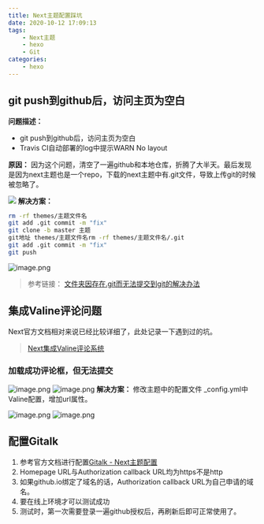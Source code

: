 ```yaml
---
title: Next主题配置踩坑
date: 2020-10-12 17:09:13
tags:
    - Next主题
    - hexo
    - Git
categories:
    - hexo
---
```


## git push到github后，访问主页为空白
**问题描述：**
- git push到github后，访问主页为空白
- Travis CI自动部署的log中提示WARN No layout


**原因：**
因为这个问题，清空了一遍github和本地仓库，折腾了大半天。最后发现是因为next主题也是一个repo，下载的next主题中有.git文件，导致上传git的时候被忽略了。
<!--more-->
![](https://pic1.zhimg.com/v2-ce360b5ee451fcd9ad24d6b10935dde8_b.jpg)
**解决方案：**

```bash
rm -rf themes/主题文件名
git add .git commit -m "fix"
git clone -b master 主题
git地址 themes/主题文件名rm -rf themes/主题文件名/.git
git add .git commit -m "fix"
git push
```
![image.png](https://i.loli.net/2020/10/12/O5zsnLMTBbmAC4l.png)

> 参考链接：
> [文件夹因存在.git而无法提交到git的解决办法](https://www.cnblogs.com/reboot777/p/11164193.html)

## 集成Valine评论问题
Next官方文档相对来说已经比较详细了，此处记录一下遇到过的坑。
> [Next集成Valine评论系统](https://theme-next.js.org/docs/third-party-services/comments.html#Valine)
### 加载成功评论框，但无法提交
![image.png](https://i.loli.net/2020/10/12/y6eYsJk5MEx3fg9.png)
![image.png](https://i.loli.net/2020/10/12/1mcGCaKFXI93lQf.png)
**解决方案：**
修改主题中的配置文件 _config.yml中Valine配置，增加url属性。

![image.png](https://i.loli.net/2020/10/12/IEOtmFDQ2ReKo65.png)
![image.png](https://i.loli.net/2020/10/12/mNwuAjlSnvULGf4.png)

## 配置Gitalk
1. 参考官方文档进行配置[Gitalk - Next主题配置](https://theme-next.js.org/docs/third-party-services/comments.html#Gitalk)
2. Homepage URL与Authorization callback URL均为https不是http
3. 如果github.io绑定了域名的话，Authorization callback URL为自己申请的域名。
4. 要在线上环境才可以测试成功
5. 测试时，第一次需要登录一遍github授权后，再刷新后即可正常使用了。

